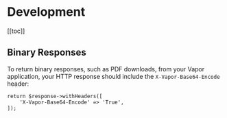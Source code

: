 # Development

[[toc]]

## Binary Responses

To return binary responses, such as PDF downloads, from your Vapor application, your HTTP response should include the `X-Vapor-Base64-Encode` header:

    return $response->withHeaders([
        'X-Vapor-Base64-Encode' => 'True',
    ]);
